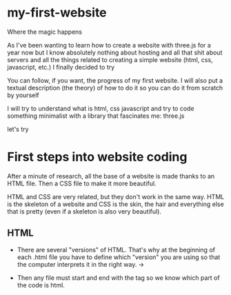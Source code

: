 # my-first-website
Where the magic happens

As I've been wanting to learn how to create a website with three.js for a year now but I know absolutely nothing about hosting and all that shit about servers and all the things related to creating a simple website (html, css, javascript, etc.) I finally decided to try

You can follow, if you want, the progress of my first website. I will also put a textual description (the theory) of how to do it so you can do it from scratch by yourself

I will try to understand what is html, css javascript and try to code something minimalist with a library that fascinates me: three.js

let's try


<h1> First steps into website coding </h1>

<p> After a minute of research, all the base of a website is made thanks to an HTML file. Then a CSS file to make it more beautiful. </p>

<p> HTML and CSS are very related, but they don't work in the same way. HTML is the skeleton of a website and CSS is the skin, the hair and everything else that is pretty (even if a skeleton is also very beautiful). </p>

<h2> HTML </h2>

- There are several "versions" of HTML. That's why at the beginning of each .html file you have to define which "version" you are using so that the computer interprets it in the right way. -> <!DOCTYPE html>

- Then any file must start and end with the <html> </html> tag so we know which part of the code is html.
